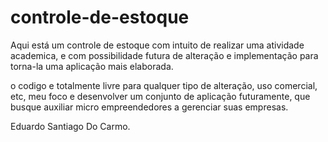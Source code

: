 # controle-de-estoque

Aqui está um controle de estoque com intuito de realizar uma atividade academica, e com possibilidade futura de alteração e implementação para torna-la uma aplicação
mais elaborada.

o codigo e totalmente livre para qualquer tipo de alteração, uso comercial, etc, meu foco e desenvolver um conjunto de aplicação futuramente, que busque auxiliar
micro empreendedores a gerenciar suas empresas. 

Eduardo Santiago Do Carmo.
